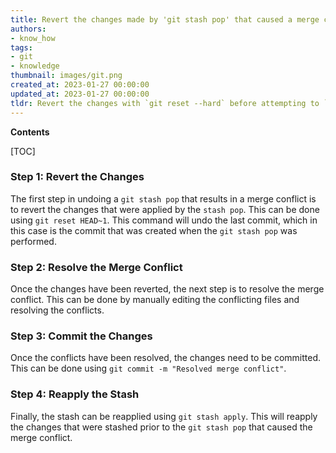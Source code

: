 ```yaml
---
title: Revert the changes made by 'git stash pop' that caused a merge conflict
authors:
- know_how
tags:
- git
- knowledge
thumbnail: images/git.png
created_at: 2023-01-27 00:00:00
updated_at: 2023-01-27 00:00:00
tldr: Revert the changes with `git reset --hard` before attempting to `git stash pop` again.
---
```


**Contents**

[TOC]

### Step 1: Revert the Changes

The first step in undoing a `git stash pop` that results in a merge conflict is to revert the changes that were applied by the `stash pop`. This can be done using `git reset HEAD~1`. This command will undo the last commit, which in this case is the commit that was created when the `git stash pop` was performed.

### Step 2: Resolve the Merge Conflict

Once the changes have been reverted, the next step is to resolve the merge conflict. This can be done by manually editing the conflicting files and resolving the conflicts.

### Step 3: Commit the Changes

Once the conflicts have been resolved, the changes need to be committed. This can be done using `git commit -m "Resolved merge conflict"`.

### Step 4: Reapply the Stash

Finally, the stash can be reapplied using `git stash apply`. This will reapply the changes that were stashed prior to the `git stash pop` that caused the merge conflict.
